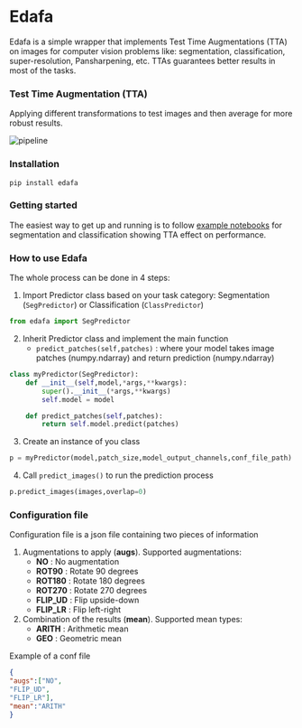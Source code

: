 
# Edafa

Edafa is a simple wrapper that implements Test Time Augmentations (TTA) on images for computer vision problems like: segmentation, classification, super-resolution, Pansharpening, etc. TTAs guarantees better results in most of the tasks.

### Test Time Augmentation (TTA)

Applying different transformations to test images and then average for more robust results.

![pipeline](https://preview.ibb.co/kH61v0/pipeline.png)

### Installation
```
pip install edafa
```

### Getting started
The easiest way to get up and running is to follow [example notebooks](https://github.com/andrewekhalel/edafa/tree/master/examples) for segmentation and classification showing TTA effect on performance.

### How to use Edafa
The whole process can be done in 4 steps:
1.  Import Predictor class based on your task category: Segmentation (`SegPredictor`) or Classification (`ClassPredictor`) 
```python
from edafa import SegPredictor
```
2. Inherit Predictor class and implement the main function 
	* `predict_patches(self,patches)` : where your model takes image patches (numpy.ndarray) and return prediction (numpy.ndarray)

```python
class myPredictor(SegPredictor):
    def __init__(self,model,*args,**kwargs):
        super().__init__(*args,**kwargs)
        self.model = model

    def predict_patches(self,patches):
        return self.model.predict(patches)
```
3. Create an instance of you class
```python
p = myPredictor(model,patch_size,model_output_channels,conf_file_path)
```
4.  Call `predict_images()` to run the prediction process 
```python
p.predict_images(images,overlap=0)
```
### Configuration file
Configuration file is a json file containing two pieces of information
1. Augmentations to apply (**augs**). Supported augmentations:
	* **NO** : No augmentation
	* **ROT90** : Rotate 90 degrees
	* **ROT180** : Rotate 180 degrees
	* **ROT270** : Rotate 270 degrees
	* **FLIP_UD** : Flip upside-down
	* **FLIP_LR** : Flip left-right
2. Combination of the results (**mean**). Supported mean types:
	* **ARITH** : Arithmetic mean
	* **GEO** : Geometric mean

Example of a conf file
```json
{
"augs":["NO",
"FLIP_UD",
"FLIP_LR"],
"mean":"ARITH"
}
```
